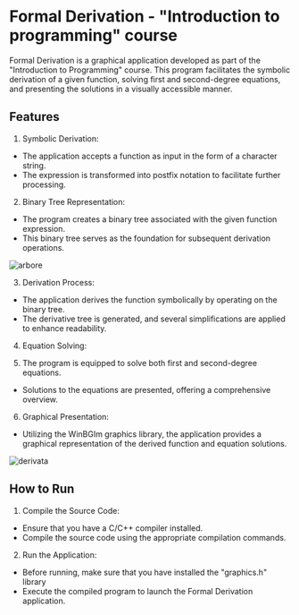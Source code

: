 # Formal Derivation - "Introduction to programming" course

Formal Derivation is a graphical application developed as part of the "Introduction to Programming" course. This program facilitates the symbolic derivation of a given function, solving first and second-degree equations, and presenting the solutions in a visually accessible manner.

## Features

1. Symbolic Derivation:

+ The application accepts a function as input in the form of a character string.
+ The expression is transformed into postfix notation to facilitate further processing.

2. Binary Tree Representation:

+ The program creates a binary tree associated with the given function expression.
+ This binary tree serves as the foundation for subsequent derivation operations.

![arbore](https://github.com/laurabondor/FormalDerivation/assets/100303289/c12fe2fa-5ceb-488f-8492-320da3b681ab)

3. Derivation Process:

+ The application derives the function symbolically by operating on the binary tree.
+ The derivative tree is generated, and several simplifications are applied to enhance readability.

4. Equation Solving:

5. The program is equipped to solve both first and second-degree equations.
+ Solutions to the equations are presented, offering a comprehensive overview.

6. Graphical Presentation:

+ Utilizing the WinBGIm graphics library, the application provides a graphical representation of the derived function and equation solutions.

![derivata](https://github.com/laurabondor/FormalDerivation/assets/100303289/84d8eb74-e20d-40a8-a63e-26c898c7aebf)

## How to Run

1. Compile the Source Code:

+ Ensure that you have a C/C++ compiler installed.
+ Compile the source code using the appropriate compilation commands.

2. Run the Application:

+ Before running, make sure that you have installed the "graphics.h" library
+ Execute the compiled program to launch the Formal Derivation application.
